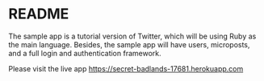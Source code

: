 # README

The sample app is a tutorial version of Twitter, which will be using Ruby as the
main language. Besides, the sample app will have users, microposts, and a full
login and authentication framework.

Please visit the live app https://secret-badlands-17681.herokuapp.com




















